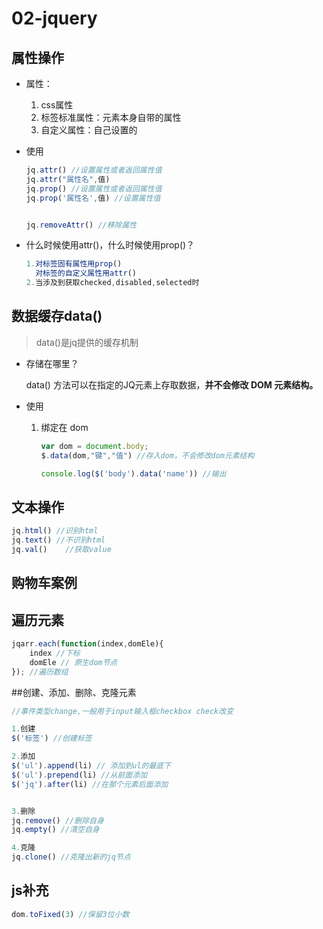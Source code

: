 # 02-jquery

## 属性操作

+ 属性：

  1. css属性
  2. 标签标准属性：元素本身自带的属性
  3. 自定义属性：自己设置的

+ 使用

  ```js
  jq.attr() //设置属性或者返回属性值
  jq.attr("属性名",值)
  jq.prop() //设置属性或者返回属性值
  jq.prop('属性名',值) //设置属性值
  
  
  jq.removeAttr() //移除属性
  ```

+ 什么时候使用attr()，什么时候使用prop()？

  ```js
  1.对标签固有属性用prop()
    对标签的自定义属性用attr()
  2.当涉及到获取checked,disabled,selected时
  ```




## 数据缓存data()

> data()是jq提供的缓存机制

+ 存储在哪里？

  data() 方法可以在指定的JQ元素上存取数据，**并不会修改 DOM 元素结构。**

+ 使用

  1. 绑定在 dom

     ```js
     var dom = document.body;
     $.data(dom,"键","值") //存入dom，不会修改dom元素结构
     
     console.log($('body').data('name')) //输出
     ```

## 文本操作

```js
jq.html() //识别html
jq.text() //不识别html
jq.val()	//获取value
```

## 购物车案例



## 遍历元素

```js
jqarr.each(function(index,domEle){
    index //下标
    domEle // 原生dom节点
}); //遍历数组
```



##创建、添加、删除、克隆元素

```js
//事件类型change,一般用于input输入框checkbox check改变

1.创建
$('标签')	//创建标签 

2.添加
$('ul').append(li) // 添加到ul的最底下
$('ul').prepend(li) //从前面添加
$('jq').after(li) //在那个元素后面添加


3.删除
jq.remove() //删除自身
jq.empty() //清空自身

4.克隆
jq.clone() //克隆出新的jq节点
```

## js补充

```js
dom.toFixed(3) //保留3位小数
```

